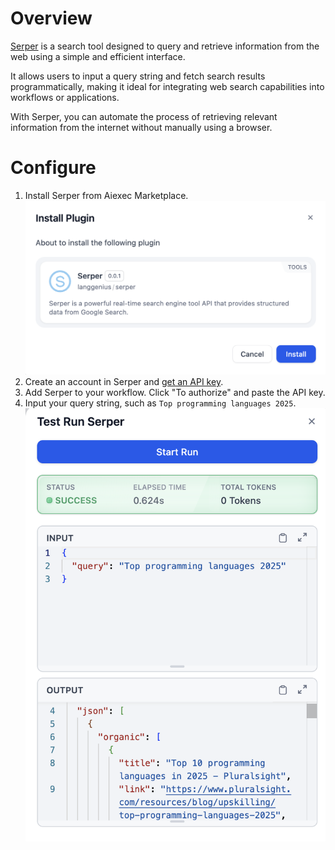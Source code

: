 # Overview
[Serper](https://serpapi.com) is a search tool designed to query and retrieve information from the web using a simple and efficient interface. 

It allows users to input a query string and fetch search results programmatically, making it ideal for integrating web search capabilities into workflows or applications. 

With Serper, you can automate the process of retrieving relevant information from the internet without manually using a browser.
# Configure
1. Install Serper from Aiexec Marketplace.
![](./_assets/serper_install.PNG)
2. Create an account in Serper and [get an API key](https://serper.dev/api-key).
3. Add Serper to your workflow. Click "To authorize" and paste the API key.
4. Input your query string, such as `Top programming languages 2025`.
![](./_assets/serper_test.PNG)